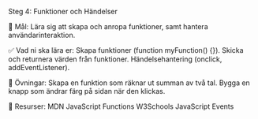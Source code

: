  Steg 4: Funktioner och Händelser

🎯 Mål: Lära sig att skapa och anropa funktioner, samt hantera användarinteraktion.

✅ Vad ni ska lära er:
Skapa funktioner (function myFunction() {}).
Skicka och returnera värden från funktioner.
Händelsehantering (onclick, addEventListener).

📝 Övningar:
Skapa en funktion som räknar ut summan av två tal.
Bygga en knapp som ändrar färg på sidan när den klickas.

🔗 Resurser:
MDN JavaScript Functions
W3Schools JavaScript Events